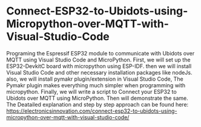 # Connect-ESP32-to-Ubidots-using-Micropython-over-MQTT-with-Visual-Studio-Code
Programing the Espressif ESP32 module to communicate with Ubidots over MQTT using Visual Studio Code and MicroPython. First, we will set up the ESP32-DevkitC board with micropython using ESP-IDF. then we will install Visual Studio Code and other necessary installation packages like nodeJs. also, we will install pymakr plugin/extension in Visual Studio Code, The Pymakr plugin makes everything much simpler when programming with micropython. Finally, we will write a script to Connect your ESP32 to Ubidots over MQTT using MicroPython. Then will demonstrate the same.
The Deatailed explanation and step by step approach can be found here: https://electronicsinnovation.com/connect-esp32-to-ubidots-using-micropython-over-mqtt-with-visual-studio-code/
